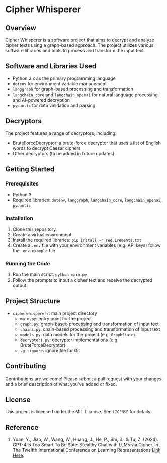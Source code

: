 # Cipher Whisperer

## Overview

Cipher Whisperer is a software project that aims to decrypt and analyze cipher texts using a graph-based approach. The project utilizes various software libraries and tools to process and transform the input text.

## Software and Libraries Used

* Python 3.x as the primary programming language
* `dotenv` for environment variable management
* `langgraph` for graph-based processing and transformation
* `langchain_core` and `langchain_openai` for natural language processing and AI-powered decryption
* `pydantic` for data validation and parsing

## Decryptors

The project features a range of decryptors, including:

* BruteForceDecryptor: a brute-force decryptor that uses a list of English words to decrypt Caesar ciphers
* Other decryptors (to be added in future updates)

## Getting Started

### Prerequisites

* Python 3
* Required libraries: `dotenv`, `langgraph`, `langchain_core`, `langchain_openai`, `pydantic`

### Installation

1. Clone this repository.
2. Create a virtual environment.
3. Install the required libraries: `pip install -r requirements.txt`
4. Create a `.env` file with your environment variables (e.g. API keys) follow the `.env.example` file

### Running the Code

1. Run the main script: `python main.py`
2. Follow the prompts to input a cipher text and receive the decrypted output

## Project Structure

* `cipherwhisperer/`: main project directory
	+ `main.py`: entry point for the project
	+ `graph.py`: graph-based processing and transformation of input text
	+ `chains.py`: chain-based processing and transformation of input text
	+ `models.py`: data models for the project (e.g. `GraphState`)
	+ `decryptors.py`: decryptor implementations (e.g. BruteForceDecryptor)
	+ `.gitignore`: ignore file for Git

## Contributing

Contributions are welcome! Please submit a pull request with your changes and a brief description of what you've added or fixed.

## License

This project is licensed under the MIT License. See `LICENSE` for details.

## Reference
1. Yuan, Y., Jiao, W., Wang, W., Huang, J., He, P., Shi, S., & Tu, Z. (2024). GPT-4 Is Too Smart To Be Safe: Stealthy Chat with LLMs via Cipher. In The Twelfth International Conference on Learning Representations [Link Here](https://openreview.net/forum?id=MbfAK4s61A). 